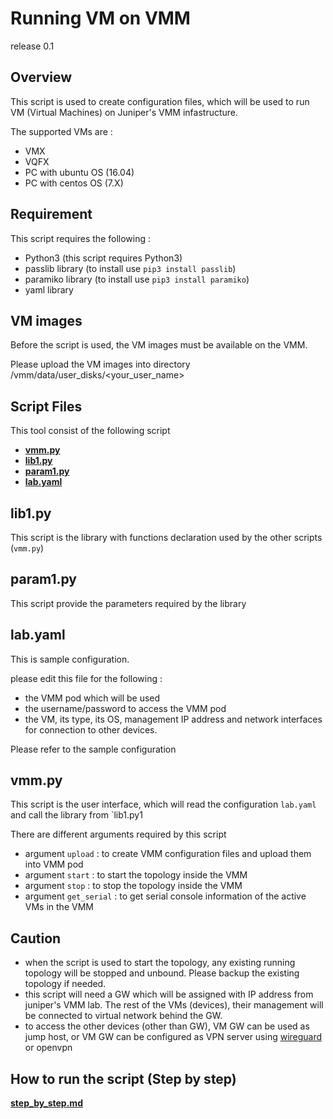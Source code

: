 # Running VM on VMM
release 0.1
## Overview
This script is used to create configuration files, which will be used to run VM (Virtual Machines) on Juniper's VMM infastructure.

The supported VMs are :
- VMX
- VQFX
- PC with ubuntu OS (16.04)
- PC with centos OS (7.X)

## Requirement
This script requires the following :
- Python3 (this script requires Python3)
- passlib library (to install use `pip3 install passlib`)
- paramiko library (to install use `pip3 install paramiko`)
- yaml library

## VM images 
Before the script is used, the VM images must be available on the VMM.

Please upload the VM images into directory /vmm/data/user_disks/<your_user_name>

## Script Files

This tool consist of the following script
- **[vmm.py](script/vmm.py)**
- **[lib1.py](script/lib1.py)**
- **[param1.py](script/param1.py)**
- **[lab.yaml](script/lab.yaml)**

## lib1.py
This script is the library with functions declaration used by the other scripts (`vmm.py`)

## param1.py
This script provide the parameters required by the library

## lab.yaml
This is sample configuration.

please edit this file for the following :
- the VMM pod which will be used
- the username/password to access the VMM pod
- the VM, its type, its OS, management IP address and network interfaces for connection to other devices.

Please refer to the sample configuration 

## vmm.py
This script is the user interface, which will read the configuration `lab.yaml` and call the library from `lib1.py1

There are different arguments required by this script
- argument `upload` : to create VMM configuration files and upload them into VMM pod
- argument `start` : to start the topology inside the VMM
- argument `stop` : to stop the topology inside the VMM
- argument `get_serial` :  to get serial console information of the active VMs in the VMM

## Caution 
- when the script is used to start the topology, any existing running topology will be stopped and unbound. Please backup the existing topology if  needed.
- this script will need a GW which will be assigned with IP address from juniper's VMM lab. The rest of the VMs (devices), their management will be connected to virtual network behind the GW.
- to access the other devices (other than GW), VM GW can be used as jump host, or VM GW can be configured as VPN server using [wireguard](https://www.wireguard.com/install/) or openvpn
 
## How to run the script (Step by step)
**[step_by_step.md](step_by_step.md)**
